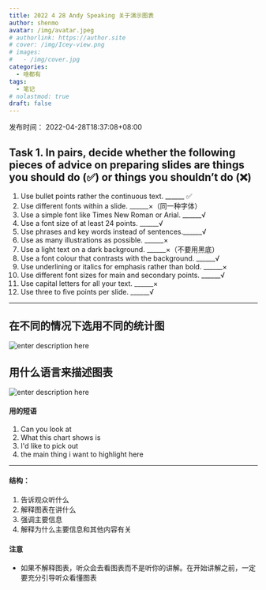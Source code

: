```yaml
---
title: 2022 4 28 Andy Speaking 关于演示图表
author: shenmo
avatar: /img/avatar.jpeg
# authorlink: https://author.site
# cover: /img/Icey-view.png
# images:
#   - /img/cover.jpg
categories:
  - 啥都有
tags:
  - 笔记
# nolastmod: true
draft: false
---
```

发布时间： 2022-04-28T18:37:08+08:00



<!--more-->

## Task 1. In pairs, decide whether the following pieces of advice on preparing slides are things you should do (✅) or things you shouldn’t do (❌)
1. Use bullet points rather the continuous text. ______ ✅
2. Use different fonts within a slide. ______×（同一种字体）
3. Use a simple font like Times New Roman or Arial. ______√
4. Use a font size of at least 24 points. ______√
5. Use phrases and key words instead of sentences.______√
6. Use as many illustrations as possible. ______×
7. Use a light text on a dark background. ______×（不要用黑底）
8. Use a font colour that contrasts with the background. ______√
9. Use underlining or italics for emphasis rather than bold. ______×
10. Use different font sizes for main and secondary points. ______√
11. Use capital letters for all your text. ______×
12. Use three to five points per slide. ______√

---
## 在不同的情况下选用不同的统计图

![enter description here](https://xiaoshujiang-shenmo.oss-accelerate.aliyuncs.com/小书匠/1651143338084.png)
## 用什么语言来描述图表

![enter description here](https://xiaoshujiang-shenmo.oss-accelerate.aliyuncs.com/小书匠/1651146887643.jpg)


#### 用的短语
1. Can you look at 
2. What this chart shows is 
3. I'd like to pick out 
4. the main thing i want to highlight here

---
#### 结构：
1. 告诉观众听什么
2. 解释图表在讲什么
3. 强调主要信息
4. 解释为什么主要信息和其他内容有关

#### 注意
* 如果不解释图表，听众会去看图表而不是听你的讲解。在开始讲解之前，一定要充分引导听众看懂图表
 